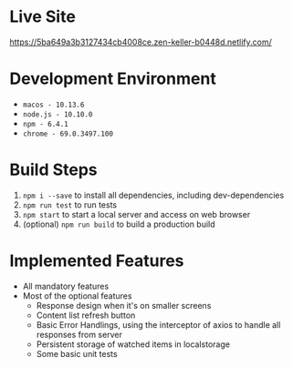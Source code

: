 # Live Site
https://5ba649a3b3127434cb4008ce.zen-keller-b0448d.netlify.com/

# Development Environment
* `macos - 10.13.6`
* `node.js - 10.10.0`
* `npm - 6.4.1`
* `chrome - 69.0.3497.100`

# Build Steps
1. `npm i --save` to install all dependencies, including dev-dependencies
2. `npm run test` to run tests
3. `npm start` to start a local server and access on web browser
4. (optional) `npm run build` to build a production build

# Implemented Features
* All mandatory features
* Most of the optional features
    * Response design when it's on smaller screens
    * Content list refresh button
    * Basic Error Handlings, using the interceptor of axios to handle all responses from server
    * Persistent storage of watched items in localstorage
    * Some basic unit tests